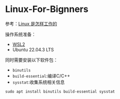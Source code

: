 # Linux-For-Bignners

参考：[Linux 是怎样工作的](https://book.douban.com/subject/35768243/?from=tag)

操作系统准备：
* [WSL2](https://learn.microsoft.com/zh-cn/windows/wsl/install-manual#step-4---download-the-linux-kernel-update-package)
* Ubuntu 22.04.3 LTS

同时需要安装以下软件包：

* `binutils`
* `build-essential`:编译C/C++
* `sysstat`:收集系统相关信息

``
sudo apt install binutils build-essential sysstat
``

